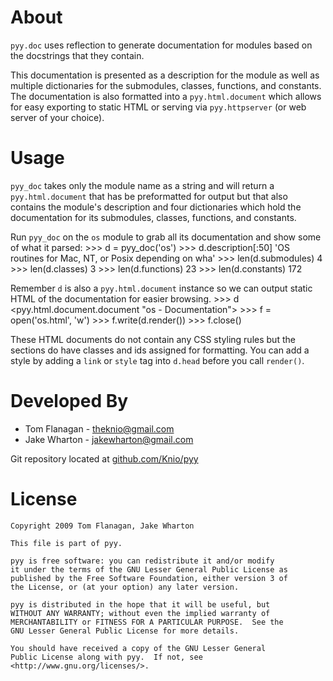 About
=====
`pyy.doc` uses reflection to generate documentation for modules based on the
docstrings that they contain.

This documentation is presented as a description for the module as well as
multiple dictionaries for the submodules, classes, functions, and constants.
The documentation is also formatted into a `pyy.html.document` which allows
for easy exporting to static HTML or serving via `pyy.httpserver` (or web
server of your choice).


Usage
=====
`pyy_doc` takes only the module name as a string and will return a
`pyy.html.document` that has be preformatted for output but that also
contains the module's description and four dictionaries which hold the
documentation for its submodules, classes, functions, and constants.

Run `pyy_doc` on the `os` module to grab all its documentation and show
some of what it parsed:
    >>> d = pyy_doc('os')
    >>> d.description[:50]
    'OS routines for Mac, NT, or Posix depending on wha'
    >>> len(d.submodules)
    4
    >>> len(d.classes)
    3
    >>> len(d.functions)
    23
    >>> len(d.constants)
    172

Remember `d` is also a `pyy.html.document` instance so we can output static
HTML of the documentation for easier browsing.
    >>> d
    <pyy.html.document.document "os - Documentation">
    >>> f = open('os.html', 'w')
    >>> f.write(d.render())
    >>> f.close()

These HTML documents do not contain any CSS styling rules but the sections do
have classes and ids assigned for formatting. You can add a style by adding a
`link` or `style` tag into `d.head` before you call `render()`.


Developed By
============
* Tom Flanagan - <theknio@gmail.com>
* Jake Wharton - <jakewharton@gmail.com>

Git repository located at
[github.com/Knio/pyy](http://github.com/Knio/pyy)


License
=======
    Copyright 2009 Tom Flanagan, Jake Wharton
    
    This file is part of pyy.
    
    pyy is free software: you can redistribute it and/or modify
    it under the terms of the GNU Lesser General Public License as
    published by the Free Software Foundation, either version 3 of
    the License, or (at your option) any later version.
    
    pyy is distributed in the hope that it will be useful, but
    WITHOUT ANY WARRANTY; without even the implied warranty of
    MERCHANTABILITY or FITNESS FOR A PARTICULAR PURPOSE.  See the
    GNU Lesser General Public License for more details.
    
    You should have received a copy of the GNU Lesser General
    Public License along with pyy.  If not, see
    <http://www.gnu.org/licenses/>.
